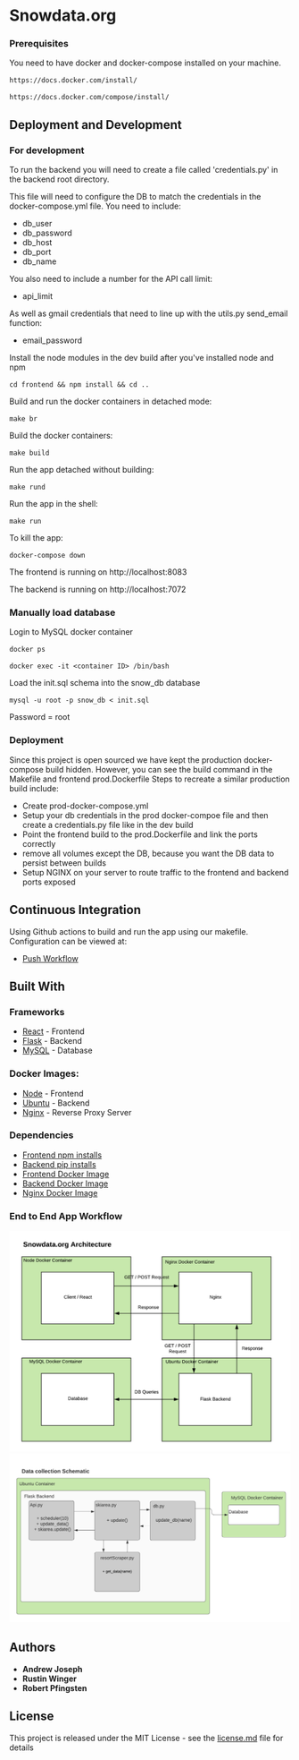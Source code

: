 # Snowdata.org

### Prerequisites

You need to have docker and docker-compose installed on your machine. 

```
https://docs.docker.com/install/
```
```
https://docs.docker.com/compose/install/
```

## Deployment and Development 

### For development 

To run the backend you will need to create a file called 'credentials.py' in the backend root directory. 

This file will need to configure the DB to match the credentials in the docker-compose.yml file. You need to include:
- db_user
- db_password
- db_host
- db_port
- db_name

You also need to include a number for the API call limit:
- api_limit

As well as gmail credentials that need to line up with the utils.py send_email function:
- email_password

Install the node modules in the dev build after you've installed node and npm
```
cd frontend && npm install && cd ..
```

Build and run the docker containers in detached mode:
```
make br
```

Build the docker containers:
```
make build
```

Run the app detached without building:
```
make rund
```

Run the app in the shell:
```
make run
```

To kill the app:

```
docker-compose down
```

The frontend is running on 
http://localhost:8083


The backend is running on 
http://localhost:7072


### Manually load database
Login to MySQL docker container
```
docker ps
```
```
docker exec -it <container ID> /bin/bash
```

Load the init.sql schema into the snow_db database
```
mysql -u root -p snow_db < init.sql
```
Password = root


### Deployment 

Since this project is open sourced we have kept the production docker-compose build hidden. However, you can see the build command in the Makefile and frontend prod.Dockerfile Steps to recreate a similar production build include:
- Create prod-docker-compose.yml
- Setup your db credentials in the prod docker-compoe file and then create a credentials.py file like in the dev build
- Point the frontend build to the prod.Dockerfile and link the ports correctly
- remove all volumes except the DB, because you want the DB data to persist between builds
- Setup NGINX on your server to route traffic to the frontend and backend ports exposed

## Continuous Integration

Using Github actions to build and run the app using our makefile. Configuration can be viewed at:

* [Push Workflow](.github/workflows/push.yml)

## Built With

### Frameworks 

* [React](https://reactjs.org/) - Frontend
* [Flask](https://flask.palletsprojects.com/) - Backend
* [MySQL](https://www.mysql.com/) - Database

### Docker Images:

* [Node](https://hub.docker.com/_/node/) - Frontend
* [Ubuntu](https://hub.docker.com/_/ubuntu) - Backend
* [Nginx](https://hub.docker.com/_/nginx) - Reverse Proxy Server

### Dependencies

* [Frontend npm installs](frontend/package.json)
* [Backend pip installs](backend/requirements.txt)
* [Frontend Docker Image](/frontend/Dockerfile)
* [Backend Docker Image](/backend/Dockerfile)
* [Nginx Docker Image](/nginx/Dockerfile)

### End to End App Workflow

![App Architecture](app-arch.png)
![Backend Architecture](backend-arch.png)

## Authors

* **Andrew Joseph** 
* **Rustin Winger** 
* **Robert Pfingsten** 

## License

This project is released under the MIT License - see the [license.md](license.md) file for details


